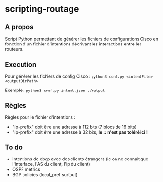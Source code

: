 # scripting-routage

## A propos
Script Python permettant de générer les fichiers de configurations Cisco en fonction d'un fichier d'intentions décrivant les interactions entre les routeurs.


## Execution
Pour générer les fichiers de config Cisco :
`python3 conf.py <intentFile> <outputDirPath>`

Exemple : 
`python3 conf.py intent.json ./output`

## Règles
Règles pour le fichier d'intentions :
 - "lp-prefix" doit être une adresse à 112 bits (7 blocs de 16 bits)
 - "ip-prefix" doit être une adresse à 32 bits, **le :: n'est pas toléré ici !**

## To do
 - intentions de ebgp avec des clients étrangers (ie on ne connait que l'interface, l'AS du client, l'ip du client)
 - OSPF metrics
 - BGP policies (local_pref surtout)
